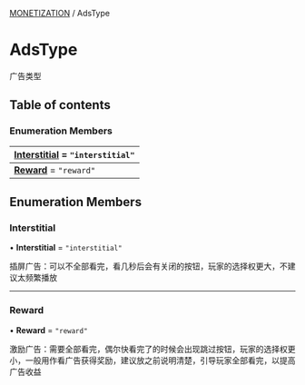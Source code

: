 [MONETIZATION](../groups/Core.MONETIZATION.md) / AdsType

# AdsType <Badge type="tip" text="Enumeration" /> <Score text="AdsType" />

<p class="content-big">

广告类型

</p>

## Table of contents

### Enumeration Members <Score text="Enumeration" /> 
| **[Interstitial](mw.AdsType.md#interstitial)** = ``"interstitial"``  |
| :----- |
| **[Reward](mw.AdsType.md#reward)** = ``"reward"`` |

## Enumeration Members

### Interstitial <Score text="Interstitial" /> 

• **Interstitial** = ``"interstitial"``

插屏广告：可以不全部看完，看几秒后会有关闭的按钮，玩家的选择权更大，不建议太频繁播放

___

### Reward <Score text="Reward" /> 

• **Reward** = ``"reward"``

激励广告：需要全部看完，偶尔快看完了的时候会出现跳过按钮，玩家的选择权更小，一般用作看广告获得奖励，建议放之前说明清楚，引导玩家全部看完，以提高广告收益
